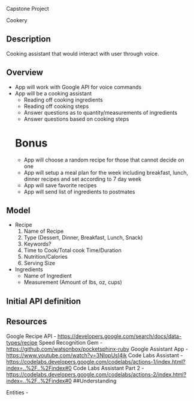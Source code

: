 Capstone Project 

Cookery
## Description 

  Cooking assistant that would interact with user through voice.

## Overview

  - App will work with Google API for voice commands 
  - App will be a cooking assistant 
      - Reading off cooking ingredients
      - Reading off cooking steps
      - Answer questions as to quantity/measurements of ingredients 
      - Answer questions based on cooking steps
    # Bonus
      - App will choose a random recipe for those that cannot decide on one
      - App will setup a meal plan for the week including breakfast, lunch, dinner recipes and set according to 7 day week
      - App will save favorite recipes 
      - App will send list of ingredients to postmates

## Model
  - Recipe
    1. Name of Recipe
    2. Type (Dessert, Dinner, Breakfast, Lunch, Snack)
    3. Keywords?
    4. Time to Cook/Total cook Time/Duration
    5. Nutrition/Calories
    6. Serving Size
  - Ingredients
     - Name of Ingredient
     - Measurement (Amount of lbs, oz, cups)

## Initial API definition


  
## Resources 

Google Recipe API - https://developers.google.com/search/docs/data-types/recipe
Speed Recognition Gem - https://github.com/watsonbox/pocketsphinx-ruby
Google Assistant App - https://www.youtube.com/watch?v=3NIopUsI4ik
Code Labs Assistant - https://codelabs.developers.google.com/codelabs/actions-1/index.html?index=..%2F..%2Findex#0
Code Labs Assistant Part 2 - https://codelabs.developers.google.com/codelabs/actions-2/index.html?index=..%2F..%2Findex#0
##Understanding 

Entities - 
